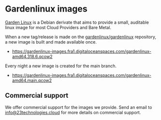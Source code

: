 # Gardenlinux images

[Garden Linux](https://github.com/gardenlinux/gardenlinux) is a Debian derivate that
aims to provide a small, auditable linux image for most Cloud Providers and Bare Metal.

When a new tag/release is made on the [gardenlinux/gardenlinux](https://github.com/gardenlinux/gardenlinux)
repository, a new image is built and made available once.

* https://gardenlinux-images.fra1.digitaloceanspaces.com/gardenlinux-amd64.318.6.qcow2

Every night a new image is created for the main branch.

* https://gardenlinux-images.fra1.digitaloceanspaces.com/gardenlinux-amd64.main.qcow2

## Commercial support

We offer commercial support for the images we provide. Send an email to
[info@23technologies.cloud](mailto:info@23technologies.cloud) for more details
on commercial support.
